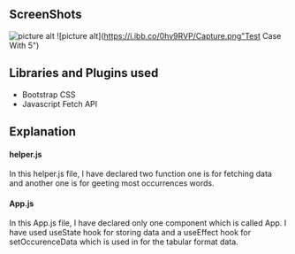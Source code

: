 ## ScreenShots

![picture alt](https://i.ibb.co/7VXjrTT/Capture.png "Test Case With 7")
![picture alt](https://i.ibb.co/0hv9RVP/Capture.png"Test Case With 5")

## Libraries and Plugins used

* Bootstrap CSS
* Javascript Fetch API

## Explanation

#### helper.js ####
In this helper.js file, I have declared two function one is for fetching data and another one is for geeting 
most occurrences words.

#### App.js ####
In this App.js file, I have declared only one component which is called App. I have used useState hook for 
storing data and a useEffect hook for setOccurenceData which is used in for the tabular format data.